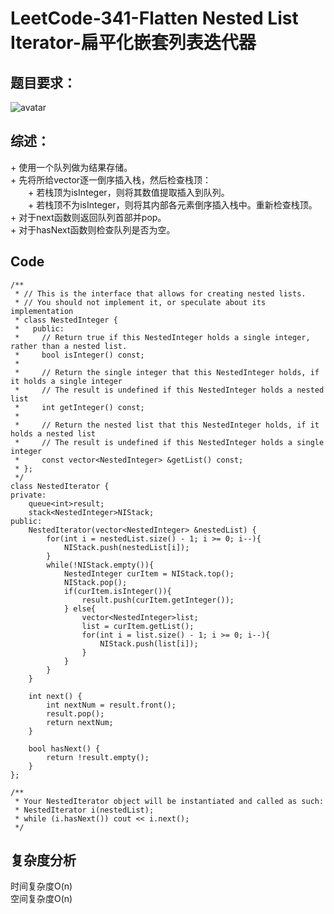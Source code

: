 # LeetCode-341-Flatten Nested List Iterator-扁平化嵌套列表迭代器

## 题目要求：
![avatar](https:///github.com/JakeChanFangZiyuan20/MyLeetCode/blob/master/img/341.png)


## 综述：  
\+ 使用一个队列做为结果存储。  
\+ 先将所给vector逐一倒序插入栈，然后检查栈顶：  
&emsp;&emsp;\+ 若栈顶为isInteger，则将其数值提取插入到队列。  
&emsp;&emsp;\+ 若栈顶不为isInteger，则将其内部各元素倒序插入栈中。重新检查栈顶。  
\+ 对于next函数则返回队列首部并pop。  
\+ 对于hasNext函数则检查队列是否为空。
 

## Code
```
/**
 * // This is the interface that allows for creating nested lists.
 * // You should not implement it, or speculate about its implementation
 * class NestedInteger {
 *   public:
 *     // Return true if this NestedInteger holds a single integer, rather than a nested list.
 *     bool isInteger() const;
 *
 *     // Return the single integer that this NestedInteger holds, if it holds a single integer
 *     // The result is undefined if this NestedInteger holds a nested list
 *     int getInteger() const;
 *
 *     // Return the nested list that this NestedInteger holds, if it holds a nested list
 *     // The result is undefined if this NestedInteger holds a single integer
 *     const vector<NestedInteger> &getList() const;
 * };
 */
class NestedIterator {
private:
    queue<int>result;
    stack<NestedInteger>NIStack;
public:
    NestedIterator(vector<NestedInteger> &nestedList) {
        for(int i = nestedList.size() - 1; i >= 0; i--){
            NIStack.push(nestedList[i]);
        }
        while(!NIStack.empty()){
            NestedInteger curItem = NIStack.top();
            NIStack.pop();
            if(curItem.isInteger()){
                result.push(curItem.getInteger());
            } else{
                vector<NestedInteger>list;
                list = curItem.getList();
                for(int i = list.size() - 1; i >= 0; i--){
                    NIStack.push(list[i]);
                }
            }
        }
    }

    int next() {
        int nextNum = result.front();
        result.pop();
        return nextNum;
    }

    bool hasNext() {
        return !result.empty();
    }
};

/**
 * Your NestedIterator object will be instantiated and called as such:
 * NestedIterator i(nestedList);
 * while (i.hasNext()) cout << i.next();
 */
```

## 复杂度分析
时间复杂度O(n)  
空间复杂度O(n)
